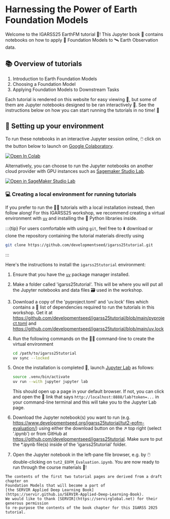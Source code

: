 # Harnessing the Power of Earth Foundation Models

Welcome to the IGARSS25 EarthFM tutorial 🥳! This Jupyter book 📖 contains notebooks on
how to apply 🧱 Foundation Models to 🛰️ Earth Observation data.

## 📚 Overview of tutorials

1. Introduction to Earth Foundation Models
2. Choosing a Foundation Model
3. Applying Foundation Models to Downstream Tasks

Each tutorial is rendered on this website for easy viewing 👀, but some of them are
Jupyter notebooks designed to be ran interactively 💫. See the instructions below on how
you can start running the tutorials in no time! 🚀

## 🌠 Setting up your environment

To run these notebooks in an interactive Jupyter session online, 🖱️ click on the button
below to launch on
[Google Colaboratory](https://colab.google).

[![Open In Colab](https://colab.research.google.com/assets/colab-badge.svg)](https://colab.research.google.com/github/developmentseed/igarss25tutorial/blob/main/tut2_EOFM_Evaluation.ipynb)

Alternatively, you can choose to run the Jupyter notebooks on another cloud provider
with GPU instances such as [Sagemaker Studio Lab](https://studiolab.sagemaker.aws).

[![Open in SageMaker Studio Lab](https://studiolab.sagemaker.aws/studiolab.svg)](https://studiolab.sagemaker.aws/import/github/developmentseed/igarss25tutorial/blob/main/tut2_EOFM_Evaluation.ipynb)

### 💻 Creating a local environment for running tutorials

If you prefer to run the 🧑‍🏫 tutorials with a local installation instead, then follow
along! For this IGARSS25 workshop, we recommend creating a virtual environment with
[`uv`](https://docs.astral.sh/uv) and installing the 🐍 Python libraries inside.

:::{tip}
For users comfortable with using `git`, feel free to ⬇️ download or clone the repository
containing the tutorial materials directly using
```bash
git clone https://github.com/developmentseed/igarss25tutorial.git
```
:::

Here's the instructions to install the `igarss25tutorial` environment:

1. Ensure that you have the
   [`uv`](https://docs.astral.sh/uv/getting-started/installation) package manager
   installed.

2. Make a folder called 'igarss25tutorial'. This will be where you will put all the
   Jupyter notebooks and data files 🗃️ used in the workshop.

3. Download a copy of the 'pyproject.toml' and 'uv.lock' files which contains a 📄 list
   of dependencies required to run the tutorials in this workshop. Get it at
   https://github.com/developmentseed/igarss25tutorial/blob/main/pyproject.toml and
   https://github.com/developmentseed/igarss25tutorial/blob/main/uv.lock

4. Run the following commands on the 🧑‍💻 command-line to create the virtual environment

   ```bash
   cd /path/to/igarss25tutorial
   uv sync --locked
   ```

5. Once the installation is completed 🏁, launch
   [Jupyter Lab](https://jupyterlab.readthedocs.io) as follows:

    ```bash
    source .venv/bin/activate
    uv run --with jupyter jupyter lab
    ```

   This should open up a page in your default browser. If not, you can click and open
   the 🔗 link that says `http://localhost:8888/lab?token=...` in your command-line
   terminal and this will take you to the Jupyter Lab page.

6. Download the Jupyter notebook(s) you want to run (e.g.
   https://www.developmentseed.org/igarss25tutorial/tut2-eofm-evaluation/) using
   either the download button on the ↗️ top right (select '.ipynb') or from GitHub at
   https://github.com/developmentseed/igarss25tutorial. Make sure to put
   the \*.ipynb file(s) inside of the 'igarss25tutorial' folder.

7. Open the Jupyter notebook in the left-pane file browser, e.g. by 🖱️ double-clicking
   on `tut2_EOFM_Evaluation.ipynb`. You are now ready to run through the course materials 🎉!


```{admonition} Acknowledgements
The contents of the first two tutorial pages are derived from a draft chapter on
Foundation Models that will become a part of
[the SERVIR Applied Deep Learning Book](https://servir.github.io/SERVIR-Applied-Deep-Learning-Book).
We would like to thank [SERVIR](https://servirglobal.net) for their generous permission
to re-purpose the contents of the book chapter for this IGARSS 2025 tutorial.
```
